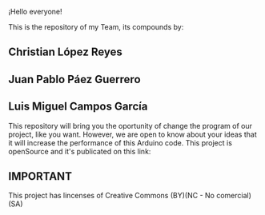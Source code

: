 ¡Hello everyone!

This is the repository of my Team, its compounds by: 

## Christian López Reyes
## Juan Pablo Páez Guerrero
## Luis Miguel Campos García

This repository will bring you the oportunity of change the program of our project, like you want. However, we
are open to know about your ideas that it will increase the performance of this Arduino code. This project is openSource and it's publicated on this link: <Poner el link de instructables>

## IMPORTANT

This project has lincenses of 
Creative Commons (BY)(NC - No comercial)(SA)
